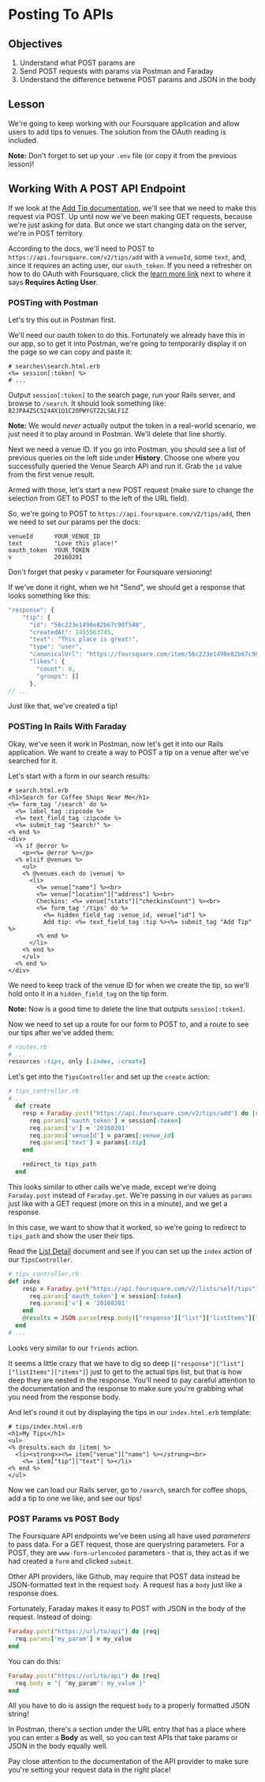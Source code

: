 # Posting To APIs

## Objectives

  1. Understand what POST params are
  2. Send POST requests with params via Postman and Faraday
  3. Understand the difference betwene POST params and JSON in the body

## Lesson

We're going to keep working with our Foursquare application and allow
users to add tips to venues. The solution from the OAuth reading is
included.

**Note:** Don't forget to set up your `.env` file (or copy it from the
previous lesson)!

## Working With A POST API Endpoint

If we look at the [Add Tip documentation](https://developer.foursquare.com/docs/tips/add), we'll see that we need to make
this request via POST. Up until now we've been making GET requests,
because we're just asking for data. But once we start changing data on
the server, we're in POST territory.

According to the docs, we'll need to POST to `https://api.foursquare.com/v2/tips/add` with a
`venueId`, some `text`, and, since it requires an acting user, our
`oauth_token`. If you need a refresher on how to do OAuth with
Foursquare, click the [learn more link](https://developer.foursquare.com/overview/auth) next to where it says **Requires Acting User**.

### POSTing with Postman

Let's try this out in Postman first.

We'll need our oauth token to do this. Fortunately we already have this
in our app, so to get it into Postman, we're going to temporarily
display it on the page so we can copy and paste it:

```erb
# searches\search.html.erb
<%= session[:token] %>
# ...
```

Output `session[:token]` to the search page, run your Rails server,
and browse to `/search`. It should look something like: `B2JPA4ZSC5244X1Q1C2OPWYGTZ2LSALF1Z`

**Note:** We would *never* actually output the token in a real-world
scenario, we just need it to play around in Postman. We'll delete that
line shortly.

Next we need a venue ID. If you go into Postman, you should see a
list of previous queries on the left side under **History**. Choose one
where you successfully queried the Venue Search API and run it. Grab the
`id` value from the first venue result.

Armed with those, let's start a new POST request (make sure to
change the selection from GET to POST to the left of the URL field).

So, we're going to POST to `https://api.foursquare.com/v2/tips/add`,
then we need to set our params per the docs:

```
venueId      YOUR_VENUE_ID
text         "Love this place!"
oauth_token  YOUR_TOKEN
v            20160201
```

Don't forget that pesky `v` parameter for Foursquare versioning!

If we've done it right, when we hit "Send", we should get a response
that looks something like this:

```javascript
"response": {
    "tip": {
      "id": "56c223e1498e82b67c98f548",
      "createdAt": 1455563745,
      "text": "This place is great!",
      "type": "user",
      "canonicalUrl": "https://foursquare.com/item/56c223e1498e82b67c98f548",
      "likes": {
        "count": 0,
        "groups": []
      },
// ...
```

Just like that, we've created a tip!

### POSTing In Rails With Faraday

Okay, we've seen it work in Postman, now let's get it into our Rails
application. We want to create a way to POST a tip on a venue after
we've searched for it.

Let's start with a form in our search results:

```erb
# search.html.erb
<h1>Search for Coffee Shops Near Me</h1>
<%= form_tag '/search' do %>
  <%= label_tag :zipcode %>
  <%= text_field_tag :zipcode %>
  <%= submit_tag "Search!" %>
<% end %>
<div>
  <% if @error %>
    <p><%= @error %></p>
  <% elsif @venues %>
    <ul>
    <% @venues.each do |venue| %>
      <li>
        <%= venue["name"] %><br>
        <%= venue["location"]["address"] %><br>
        Checkins: <%= venue["stats"]["checkinsCount"] %><br>
        <%= form_tag '/tips' do %>
          <%= hidden_field_tag :venue_id, venue["id"] %>
          Add tip: <%= text_field_tag :tip %><%= submit_tag "Add Tip" %>
        <% end %>
      </li>
    <% end %>
    </ul>
  <% end %>
</div>
```

We need to keep track of the venue ID for when we create the tip, so
we'll hold onto it in a `hidden_field_tag` on the tip form.

**Note:** Now is a good time to delete the line that outputs
`session[:token]`.

Now we need to set up a route for our form to POST to, and a route to
see our tips after we've added them:

```ruby
# routes.rb
# ...
resources :tips, only [:index, :create]
```

Let's get into the `TipsController` and set up the `create` action:

```ruby
# tips_controller.rb
#...
  def create
    resp = Faraday.post("https://api.foursquare.com/v2/tips/add") do |req|
      req.params['oauth_token'] = session[:token]
      req.params['v'] = '20160201'
      req.params['venueId'] = params[:venue_id]
      req.params['text'] = params[:tip]
    end

    redirect_to tips_path
  end
```

This looks similar to other calls we've made, except we're doing
`Faraday.post` instead of `Faraday.get`. We're passing in our values as
`params` just like with a GET request (more on this in a minute), and we
get a response.

In this case, we want to show that it worked, so we're going to redirect
to `tips_path` and show the user their tips.

Read the [List
Detail](https://developer.foursquare.com/docs/lists/lists) document and
see if you can set up the `index` action of our `TipsController`.

```ruby
# tips_controller.rb
def index
    resp = Faraday.get("https://api.foursquare.com/v2/lists/self/tips") do |req|
      req.params['oauth_token'] = session[:token]
      req.params['v'] = '20160201'
    end
    @results = JSON.parse(resp.body)["response"]["list"]["listItems"]["items"]
  end
# ...
```

Looks very similar to our `friends` action.

It seems a little crazy that we have to dig so deep
(`["response"]["list"]["listItems"]["items"]`) just to get to the actual
tips list, but that is how deep they are nested in the response. You'll
need to pay careful attention to the documentation and the response to
make sure you're grabbing what you need from the response body.

And let's round it out by displaying the tips in our `index.html.erb`
template:

```erb
# tips/index.html.erb
<h1>My Tips</h1>
<ul>
<% @results.each do |item| %>
  <li><strong>><%= item["venue"]["name"] %></strong><br>
    <%= item["tip"]["text"] %></li>
<% end %>
</ul>
```

Now we can load our Rails server, go to `/search`, search for coffee
shops, add a tip to one we like, and see our tips!

### POST Params vs POST Body

The Foursquare API endpoints we've been using all have used *parameters*
to pass data. For a GET request, those are querystring
parameters. For a POST, they are `www-form-urlencoded` parameters - that
is, they act as if we had created a `form` and clicked `submit`.

Other API providers, like Github, may require that POST data instead be
JSON-formatted text in the request `body`. A request has a `body` just
like a response does.

Fortunately, Faraday makes it easy to POST with JSON in the body of the
request. Instead of doing:

```ruby
Faraday.post("https://url/to/api") do |req|
  req.params['my_param'] = my_value
end
```

You can do this:

```ruby
Faraday.post("https://url/to/api") do |req|
  req.body = "{ "my_param": my_value }"
end
```

All you have to do is assign the request `body` to a properly formatted
JSON string!

In Postman, there's a section under the URL entry that has a place where
you can enter a **Body** as well, so you can test APIs that take params
or JSON in the body equally well.

Pay close attention to the documentation of the API provider to make
sure you're setting your request data in the right place!
